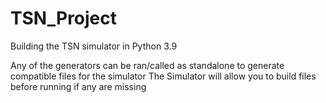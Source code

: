 # TSN_Project
Building the TSN simulator in Python 3.9

Any of the generators can be ran/called as standalone to generate compatible files for the simulator
The Simulator will allow you to build files before running if any are missing
